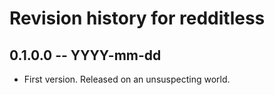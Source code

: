 # Revision history for redditless

## 0.1.0.0  -- YYYY-mm-dd

* First version. Released on an unsuspecting world.
